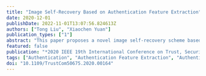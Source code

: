 ```yaml
---
title: "Image Self-Recovery Based on Authentication Feature Extraction"
date: 2020-12-01
publishDate: 2022-11-01T13:07:56.824613Z
authors: ["Tong Liu", "Xiaochen Yuan"]
publication_types: ["1"]
abstract: "This paper proposes a novel image self-recovery scheme based on authentication feature extraction. The Authentication Feature Extraction method is proposed to calculate the authentication information. The Set Partitioning in Hierarchical Trees encoding algorithm is employed to calculate the recovery information. Moreover, in order to retrieve the damaged information caused by tampering, we propose to map each block into another position and generate the mapped-recovery information accordingly. In this way, a double assurance of recovery information can be provided. Experimental results show the superior performance of the proposed scheme in terms of image self-recovery. Comparison with the state-of-the-art works demonstrate that the proposed scheme shows efficiency in strong capability for image recovery, and effectiveness of attack resistance."
featured: false
publication: "*2020 IEEE 19th International Conference on Trust, Security and Privacy in Computing and Communications (TrustCom)*"
tags: ["Authentication", "Authentication Feature Extraction", "Authentication Information", "Encoding", "Feature extraction", "Image Self-Recovery", "Partitioning algorithms", "Privacy", "Recovery Information", "Resistance", "Set Partitioning in Hierarchical Trees", "Watermarking"]
doi: "10.1109/TrustCom50675.2020.00164"
---
```


